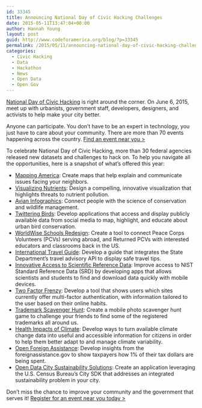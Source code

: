 ```yaml
---
id: 33345
title: Announcing National Day of Civic Hacking Challenges
date: 2015-05-11T13:47:04+00:00
author: Hannah Young
layout: post
guid: http://www.codeforamerica.org/blog/?p=33345
permalink: /2015/05/11/announcing-national-day-of-civic-hacking-challenges/
categories:
  - Civic Hacking
  - Data
  - Hackathon
  - News
  - Open Data
  - Open Gov
---
```

[National Day of Civic Hacking](http://hackforchange.org/) is right around the corner. On June 6, 2015, meet up with urbanists, government staff, developers, designers, and activists to help make your city better.

Anyone can participate. You don’t have to be an expert in technology, you just have to care about your community. There are more than 70 events happening across the country. [Find an event near you >](http://hackforchange.org/events/)

To celebrate National Day of Civic Hacking, more than 30 federal agencies released new datasets and challenges to hack on. To help you navigate all the opportunities, here is a snapshot of what&#8217;s offered this year:

  * [Mapping America](http://hackforchange.org/challenges/mapping-america-state-department/): Create maps that help explain and communicate issues facing your neighbors.
  * [Visualizing Nutrients](http://hackforchange.org/challenges/visualizing-nutrients-epa/): Design a compelling, innovative visualization that highlights threats to nutrient pollution.
  * [Avian Infographics](http://hackforchange.org/challenges/avian-infographics-us-fish-and-wildlife-service/): Connect people with the science of conservation and wildlife management.
  * [Twittering Birds](http://hackforchange.org/challenges/twittering-birds-us-fish-and-wildlife-service/): Develop applications that access and display publicly available data from social media to map, highlight, and educate about urban bird conservation.
  * [WorldWise Schools Redesign](http://hackforchange.org/challenges/world-wise-schools-redesign-peace-corps/): Create a tool to connect Peace Corps Volunteers (PCVs) serving abroad, and Returned PCVs with interested educators and classrooms back in the US.
  * [International Travel Guide](http://hackforchange.org/challenges/international-travel-guide-peace-corps/): Develop a guide that integrates the State Department’s travel advisory API to display safe travel tips.
  * [Innovative Access to Scientific Reference Data](http://hackforchange.org/challenges/innovative-access-to-scientific-reference-data-national-institute-of-standards-and-technology/): Improve access to NIST Standard Reference Data (SRD) by developing apps that allows scientists and students to find and download data quickly with mobile devices.
  * [Two Factor Frenzy](http://hackforchange.org/challenges/two-factor-frenzy-national-strategy-for-trusted-identities-in-cyberspace/): Develop a tool that shows users which sites currently offer multi-factor authentication, with information tailored to the user based on their online habits.
  * [Trademark Scavenger Hunt](http://hackforchange.org/challenges/trademark-scavenger-hunt-us-patent-and-trademark-office/): Create a mobile photo scavenger hunt game to challenge your friends to find some of the registered trademarks all around us.
  * [Health Impacts of Climate](http://hackforchange.org/challenges/climatechange/): Develop ways to turn available climate change data into useful and accessible information for citizens in order to help them better adapt to and manage climate variability.
  * [Open Foreign Assistance](http://hackforchange.org/challenges/open-foreign-assistance-state-department/): Develop insights from the foreignassistance.gov to show taxpayers how 1% of their tax dollars are being spent.
  * [Open Data City Sustainability Solutions](http://hackforchange.org/challenges/open-data-city-sustainability-solutions-u-s-census-bureau/): Create an application leveraging the U.S. Census Bureau’s City SDK that addresses an integrated sustainability problem in your city.

Don’t miss the chance to improve your community and the government that serves it! [Register for an event near you today >](http://hackforchange.org/)